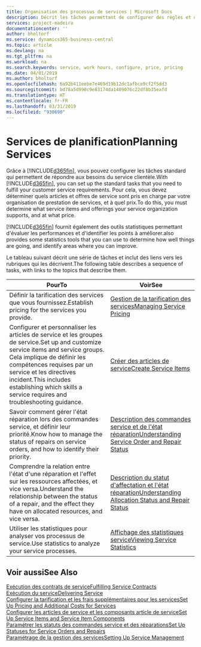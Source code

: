 ```yaml
---
title: Organisation des processus de services | Microsoft Docs
description: Décrit les tâches permettant de configurer des règles et des valeurs pour définir vos stratégies de services et vos processus de vente.
services: project-madeira
documentationcenter: ''
author: bholtorf
ms.service: dynamics365-business-central
ms.topic: article
ms.devlang: na
ms.tgt_pltfrm: na
ms.workload: na
ms.search.keywords: service, work hours, configure, price, pricing
ms.date: 04/01/2019
ms.author: bholtorf
ms.openlocfilehash: 6a92b411eebe7e469d19b12dc1afbce9cf2f5dd3
ms.sourcegitcommit: bd78a5d990c9e83174da1409076c22df8b35eafd
ms.translationtype: HT
ms.contentlocale: fr-FR
ms.lasthandoff: 03/31/2019
ms.locfileid: "930690"
---
```

# <a name="planning-services"></a><span data-ttu-id="bbb31-103">Services de planification</span><span class="sxs-lookup"><span data-stu-id="bbb31-103">Planning Services</span></span>
<span data-ttu-id="bbb31-104">Grâce à [!INCLUDE[d365fin](includes/d365fin_md.md)], vous pouvez configurer les tâches standard qui permettent de répondre aux besoins du service clientèle.</span><span class="sxs-lookup"><span data-stu-id="bbb31-104">With [!INCLUDE[d365fin](includes/d365fin_md.md)], you can set up the standard tasks that you need to fulfill your customer service requirements.</span></span> <span data-ttu-id="bbb31-105">Pour cela, vous devez déterminer quels articles et offres de service sont pris en charge par votre organisation de prestation de services, et à quel prix.</span><span class="sxs-lookup"><span data-stu-id="bbb31-105">To do this, you must determine what service items and offerings your service organization supports, and at what price.</span></span>   

[!INCLUDE[d365fin](includes/d365fin_md.md)] <span data-ttu-id="bbb31-106">fournit également des outils statistiques permettant d'évaluer les performances et d'identifier les points à améliorer.</span><span class="sxs-lookup"><span data-stu-id="bbb31-106">also provides some statistics tools that you can use to determine how well things are going, and identify areas where you can improve.</span></span>
  
<span data-ttu-id="bbb31-107">Le tableau suivant décrit une série de tâches et inclut des liens vers les rubriques qui les décrivent.</span><span class="sxs-lookup"><span data-stu-id="bbb31-107">The following table describes a sequence of tasks, with links to the topics that describe them.</span></span>   
  
|<span data-ttu-id="bbb31-108">**Pour**</span><span class="sxs-lookup"><span data-stu-id="bbb31-108">**To**</span></span>|<span data-ttu-id="bbb31-109">**Voir**</span><span class="sxs-lookup"><span data-stu-id="bbb31-109">**See**</span></span>|  
|------------|-------------|  
|<span data-ttu-id="bbb31-110">Définir la tarification des services que vous fournissez.</span><span class="sxs-lookup"><span data-stu-id="bbb31-110">Establish pricing for the services you provide.</span></span>|[<span data-ttu-id="bbb31-111">Gestion de la tarification des services</span><span class="sxs-lookup"><span data-stu-id="bbb31-111">Managing Service Pricing</span></span>](service-service-price-management.md)|
|<span data-ttu-id="bbb31-112">Configurer et personnaliser les articles de service et les groupes de service.</span><span class="sxs-lookup"><span data-stu-id="bbb31-112">Set up and customize service items and service groups.</span></span> <span data-ttu-id="bbb31-113">Cela implique de définir les compétences requises par un service et les directives incident.</span><span class="sxs-lookup"><span data-stu-id="bbb31-113">This includes establishing which skills a service requires and troubleshooting guidance.</span></span>| [<span data-ttu-id="bbb31-114">Créer des articles de service</span><span class="sxs-lookup"><span data-stu-id="bbb31-114">Create Service Items</span></span>](service-how-to-create-service-items.md)|  
|<span data-ttu-id="bbb31-115">Savoir comment gérer l'état réparation lors des commandes service, et définir leur priorité.</span><span class="sxs-lookup"><span data-stu-id="bbb31-115">Know how to manage the status of repairs on service orders, and how to identify their priority.</span></span>|[<span data-ttu-id="bbb31-116">Description des commandes service et de l'état réparation</span><span class="sxs-lookup"><span data-stu-id="bbb31-116">Understanding Service Order and Repair Status</span></span>](service-service-order-status-and-repair-status.md)|  
|<span data-ttu-id="bbb31-117">Comprendre la relation entre l'état d'une réparation et l'effet sur les ressources affectées, et vice versa.</span><span class="sxs-lookup"><span data-stu-id="bbb31-117">Understand the relationship between the status of a repair, and the effect they have on allocated resources, and vice versa.</span></span>|[<span data-ttu-id="bbb31-118">Description du statut d'affectation et l'état réparation</span><span class="sxs-lookup"><span data-stu-id="bbb31-118">Understanding Allocation Status and Repair Status</span></span>](service-allocation-status-and-repair-status.md)|  
|<span data-ttu-id="bbb31-119">Utiliser les statistiques pour analyser vos processus de service.</span><span class="sxs-lookup"><span data-stu-id="bbb31-119">Use statistics to analyze your service processes.</span></span> | [<span data-ttu-id="bbb31-120">Affichage des statistiques service</span><span class="sxs-lookup"><span data-stu-id="bbb31-120">Viewing Service Statistics</span></span>](service-service-statistics.md) |

## <a name="see-also"></a><span data-ttu-id="bbb31-121">Voir aussi</span><span class="sxs-lookup"><span data-stu-id="bbb31-121">See Also</span></span>
[<span data-ttu-id="bbb31-122">Exécution des contrats de service</span><span class="sxs-lookup"><span data-stu-id="bbb31-122">Fulfilling Service Contracts</span></span>](service-fulfill-service-contracts.md)  
[<span data-ttu-id="bbb31-123">Exécution du service</span><span class="sxs-lookup"><span data-stu-id="bbb31-123">Delivering Service</span></span>](service-deliver-service.md)  
[<span data-ttu-id="bbb31-124">Configurer la tarification et les frais supplémentaires pour les services</span><span class="sxs-lookup"><span data-stu-id="bbb31-124">Set Up Pricing and Additional Costs for Services</span></span>](service-how-setup-service-costs-pricing.md)  
[<span data-ttu-id="bbb31-125">Configurer les articles de service et les composants article de service</span><span class="sxs-lookup"><span data-stu-id="bbb31-125">Set Up Service Items and Service Item Components</span></span>](service-how-setup-service-items.md)  
[<span data-ttu-id="bbb31-126">Paramétrer les statuts des commandes service et des réparations</span><span class="sxs-lookup"><span data-stu-id="bbb31-126">Set Up Statuses for Service Orders and Repairs</span></span>](service-order-repair-status.md)  
[<span data-ttu-id="bbb31-127">Paramétrage de la gestion des services</span><span class="sxs-lookup"><span data-stu-id="bbb31-127">Setting Up Service Management</span></span>](service-setup-service.md)  
